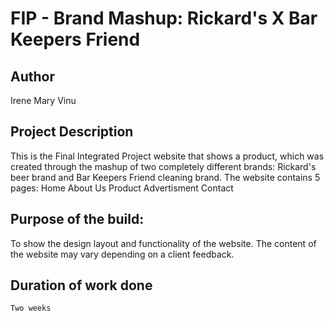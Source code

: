 # FIP - Brand Mashup: Rickard's X Bar Keepers Friend

## Author
Irene Mary Vinu

## Project Description
This is the Final Integrated Project website that shows a product, which was created through the mashup of two completely different brands: Rickard's beer brand and Bar Keepers Friend cleaning brand. 
The website contains 5 pages:
    Home
    About Us
    Product
    Advertisment
    Contact
    
## Purpose of the build:
  To show the design layout and functionality of the website. 
  The content of the website may vary depending on a client feedback.
  
## Duration of work done
    Two weeks
